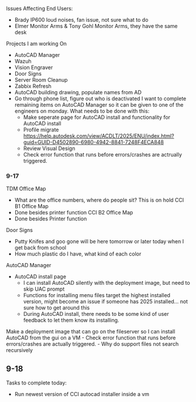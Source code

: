 Issues Affecting End Users:
- Brady IP600 loud noises, fan issue, not sure what to do
- Elmer Monitor Arms & Tony Gohl Monitor Arms, they have the same desk 

Projects I am working On
- AutoCAD Manager
- Wazuh
- Vision Engraver
- Door Signs
- Server Room Cleanup
- Zabbix Refresh
- AutoCAD building drawing, populate names from AD
- Go through phone list, figure out who is deactivated
I want to complete remaining items on AutoCAD Manager so it can be given to one of the engineers on monday. What needs to be done with this:
	- Make seperate page for AutoCAD install and functionality for AutoCAD install
	- Profile migrate https://help.autodesk.com/view/ACDLT/2025/ENU/index.html?guid=GUID-D4502890-6980-4942-8841-7248F4ECA848
	- Review Visual Design 
	- Check error function that runs before errors/crashes are actrually triggered. 


### 9-17

TDM Office Map
- What are the office numbers, where do people sit? This is on hold
CCI B1 Office Map
- Done besides printer function
CCI B2 Office Map
- Done besides Printer function


Door Signs
- Putty Knifes and goo gone will be here tomorrow or later today when I get back from school
- How much plastic do I have, what kind of each color

AutoCAD Manager
- AutoCAD install page
	- I can install AutoCAD silently with the deployment image, but need to skip UAC prompt
	- Functions for installing menu files target the highest installed version, might become an issue if someone has 2025 installed... not sure how to get around this
	- During AutoCAD install, there needs to be some kind of user feedback to let them know its installing.

Make a deployment image that can go on the fileserver so I can install AutoCAD from the gui on a VM
	- Check error function that runs before errors/crashes are actually triggered. 
	- Why do support files not search recursively


## 9-18

Tasks to complete today:
- Run newest version of CCI autocad installer inside a vm